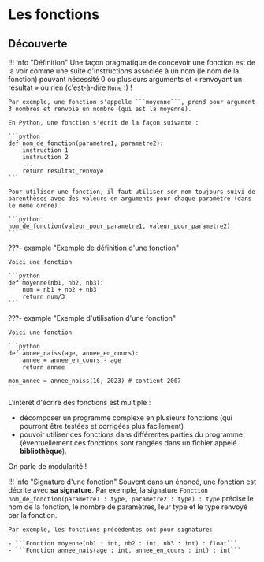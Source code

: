 # Les fonctions

## Découverte

!!! info "Définition"
    Une façon pragmatique de concevoir une fonction est de la voir comme une suite d'instructions associée à un nom (le nom de la fonction) pouvant nécessité 0 ou plusieurs arguments et &laquo; renvoyant un résultat &raquo; ou rien (c'est-à-dire ```None``` !) !

    Par exemple, une fonction s'appelle ```moyenne```, prend pour argument 3 nombres et renvoie un nombre (qui est la moyenne).

    En Python, une fonction s'écrit de la façon suivante :

    ```python
    def nom_de_fonction(parametre1, parametre2):
        instruction 1
        instruction 2
        ...
        return resultat_renvoye
    ```

    Pour utiliser une fonction, il faut utiliser son nom toujours suivi de parenthèses avec des valeurs en arguments pour chaque paramètre (dans le même ordre).

    ```python
    nom_de_fonction(valeur_pour_parametre1, valeur_pour_parametre2)
    ```

???- example "Exemple de définition d'une fonction"

    Voici une fonction

    ```python
    def moyenne(nb1, nb2, nb3):
        num = nb1 + nb2 + nb3
        return num/3
    ```


???- example "Exemple d'utilisation d'une fonction"

    Voici une fonction

    ```python
    def annee_naiss(age, annee_en_cours):
        annee = annee_en_cours - age
        return annee
    
    mon_annee = annee_naiss(16, 2023) # contient 2007
    ```

L'intérêt d'écrire des fonctions est multiple :

- décomposer un programme complexe en plusieurs fonctions (qui pourront être testées et corrigées plus facilement)
- pouvoir utiliser ces fonctions dans différentes parties du programme (éventuellement ces fonctions sont rangées dans un fichier appelé **bibliothèque**).

On parle de modularité !

!!! info "Signature d'une fonction"
    Souvent dans un énoncé, une fonction est décrite avec **sa signature**. Par exemple,
    la signature ```Fonction nom_de_fonction(parametre1 : type, parametre2 : type) : type``` précise le nom de la fonction, le nombre de paramètres, leur type et le type renvoyé par la fonction.

    Par exemple, les fonctions précédentes ont pour signature:

    - ```Fonction moyenne(nb1 : int, nb2 : int, nb3 : int) : float```
    - ```Fonction annee_nais(age : int, annee_en_cours : int) : int```
